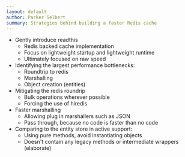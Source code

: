 ```yaml
---
layout: default
author: Parker Selbert
summary: Strategies behind building a faster Redis cache
---
```


- Gently introduce readthis
  - Redis backed cache implementation
  - Focus on lightweight startup and lightweight runtime
  - Ultimately focused on raw speed
- Identifying the largest performance bottlenecks:
  - Roundtrip to redis
  - Marshalling
  - Object creation (entities)
- Mitigating the redis roundrip
  - Bulk operations wherever possible
  - Forcing the use of hiredis
- Faster marshalling
  - Allowing plug in marshallers such as JSON
  - Pass through, because no code is faster than no code
- Comparing to the entity store in active support:
  - Using pure methods, avoid instantiating objects
  - Doesn't contain any legacy methods or intermediate wrappers (elaborate)
